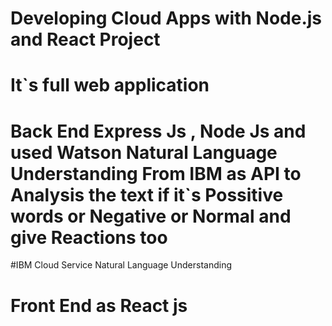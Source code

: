 # Developing Cloud Apps with Node.js and React Project
# It`s full web application
# Back End Express Js , Node Js and used Watson Natural Language Understanding From IBM as API to Analysis the text if it`s Possitive words or Negative or Normal and give Reactions too 
#IBM Cloud Service Natural Language Understanding
# Front End as React js 

